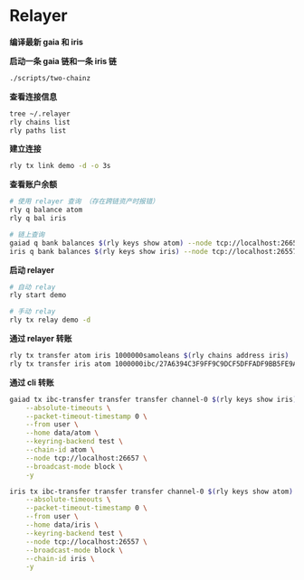 # Relayer

**编译最新 gaia 和 iris**

**启动一条 gaia 链和一条 iris 链**

```bash
./scripts/two-chainz
```

**查看连接信息**

```bash
tree ~/.relayer
rly chains list
rly paths list
```

**建立连接**

```bash
rly tx link demo -d -o 3s
```

**查看账户余额**

```bash
# 使用 relayer 查询 （存在跨链资产时报错）
rly q balance atom
rly q bal iris
```

```bash
# 链上查询
gaiad q bank balances $(rly keys show atom) --node tcp://localhost:26657
iris q bank balances $(rly keys show iris) --node tcp://localhost:26557
```

**启动 relayer**

```bash
# 自动 relay
rly start demo
```

```bash
# 手动 relay
rly tx relay demo -d
```

**通过 relayer 转账**

```bash
rly tx transfer atom iris 1000000samoleans $(rly chains address iris)
rly tx transfer iris atom 1000000ibc/27A6394C3F9FF9C9DCF5DFFADF9BB5FE9A37C7E92B006199894CF1824DF9AC7C $(rly chains address atom)
```

**通过 cli 转账**

```bash
gaiad tx ibc-transfer transfer transfer channel-0 $(rly keys show iris) 1000000samoleans \
    --absolute-timeouts \
    --packet-timeout-timestamp 0 \
    --from user \
    --home data/atom \
    --keyring-backend test \
    --chain-id atom \
    --node tcp://localhost:26657 \
    --broadcast-mode block \
    -y

iris tx ibc-transfer transfer transfer channel-0 $(rly keys show atom) 1000000ibc/27A6394C3F9FF9C9DCF5DFFADF9BB5FE9A37C7E92B006199894CF1824DF9AC7C \
    --absolute-timeouts \
    --packet-timeout-timestamp 0 \
    --from user \
    --home data/iris \
    --keyring-backend test \
    --node tcp://localhost:26557 \
    --broadcast-mode block \
    --chain-id iris \
    -y
```
